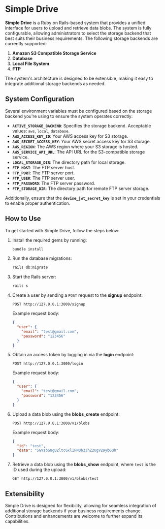 # Simple Drive

**Simple Drive** is a Ruby on Rails-based system that provides a unified interface for users to upload and retrieve data blobs. The system is fully configurable, allowing administrators to select the storage backend that best suits their business requirements. The following storage backends are currently supported:

1. **Amazon S3 Compatible Storage Service**
2. **Database**
3. **Local File System**
4. **FTP**

The system's architecture is designed to be extensible, making it easy to integrate additional storage backends as needed.

## System Configuration

Several environment variables must be configured based on the storage backend you're using to ensure the system operates correctly:

- **`ACTIVE_STORAGE_BACKEND`**: Specifies the storage backend. Acceptable values: `aws`, `local`, `database`.
- **`AWS_ACCESS_KEY_ID`**: Your AWS access key for S3 storage.
- **`AWS_SECRET_ACCESS_KEY`**: Your AWS secret access key for S3 storage.
- **`AWS_REGION`**: The AWS region where your S3 storage is hosted.
- **`AWS_SERVICE_API_URL`**: The API URL for the S3-compatible storage service.
- **`LOCAL_STORAGE_DIR`**: The directory path for local storage.
- **`FTP_HOST`**: The FTP server host.
- **`FTP_PORT`**: The FTP server port.
- **`FTP_USER`**: The FTP server user.
- **`FTP_PASSWORD`**: The FTP server password.
- **`FTP_STORAGE_DIR`**: The directory path for remote FTP server storage.

Additionally, ensure that the **`devise_jwt_secret_key`** is set in your credentials to enable proper authentication.

## How to Use

To get started with Simple Drive, follow the steps below:

1. Install the required gems by running:

   ```bash
   bundle install
   ```

2. Run the database migrations:

   ```bash
   rails db:migrate
   ```

3. Start the Rails server:

   ```bash
   rails s
   ```

4. Create a user by sending a `POST` request to the **signup** endpoint:

   ```http
   POST http://127.0.0.1:3000/signup
   ```

   Example request body:

   ```json
   {
     "user": {
       "email": "test@gmail.com",
       "password": "123456"
     }
   }
   ```

5. Obtain an access token by logging in via the **login** endpoint:

   ```http
   POST http://127.0.0.1:3000/login
   ```

   Example request body:

   ```json
   {
     "user": {
       "email": "test@gmail.com",
       "password": "123456"
     }
   }
   ```

6. Upload a data blob using the **blobs_create** endpoint:

   ```http
   POST http://127.0.0.1:3000/v1/blobs
   ```

   Example request body:

   ```json
   {
     "id": "test",
     "data": "SGVsbG8gU2ltcGxlIFN0b3JhZ2UgV29ybGQh"
   }
   ```

7. Retrieve a data blob using the **blobs_show** endpoint, where `test` is the ID used during the upload:

   ```http
   GET http://127.0.0.1:3000/v1/blobs/test
   ```

## Extensibility

Simple Drive is designed for flexibility, allowing for seamless integration of additional storage backends if your business requirements change. Contributions and enhancements are welcome to further expand its capabilities.
